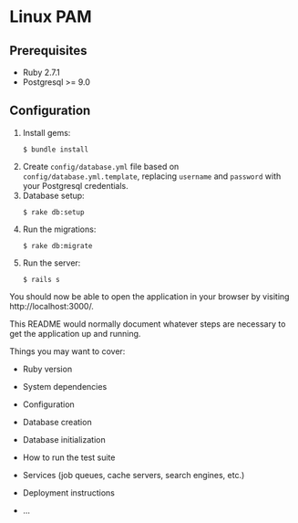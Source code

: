 # Linux PAM

## Prerequisites

* Ruby 2.7.1
* Postgresql >= 9.0

## Configuration

1. Install gems:
    ```
    $ bundle install
    ```
2. Create `config/database.yml` file based on `config/database.yml.template`, replacing
`username` and `password` with your Postgresql credentials.
3. Database setup:
    ```
    $ rake db:setup
    ```
4. Run the migrations:
    ```
    $ rake db:migrate
    ```
5. Run the server:
    ```
    $ rails s
    ```
You should now be able to open the application in your browser by visiting http://localhost:3000/.

This README would normally document whatever steps are necessary to get the
application up and running.

Things you may want to cover:

* Ruby version

* System dependencies

* Configuration

* Database creation

* Database initialization

* How to run the test suite

* Services (job queues, cache servers, search engines, etc.)

* Deployment instructions

* ...
